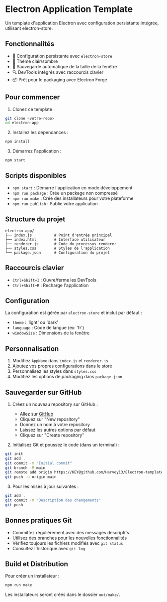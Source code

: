 # Electron Application Template

Un template d'application Electron avec configuration persistante intégrée, utilisant electron-store.

## Fonctionnalités

- 🔧 Configuration persistante avec `electron-store`
- 🎨 Thème clair/sombre
- 💾 Sauvegarde automatique de la taille de la fenêtre
- 🔍 DevTools intégrés avec raccourcis clavier
- 📦 Prêt pour le packaging avec Electron Forge

## Pour commencer

1. Clonez ce template :
```bash
git clone <votre-repo>
cd electron-app
```

2. Installez les dépendances :
```bash
npm install
```

3. Démarrez l'application :
```bash
npm start
```

## Scripts disponibles

- `npm start` : Démarre l'application en mode développement
- `npm run package` : Crée un package non compressé
- `npm run make` : Crée des installateurs pour votre plateforme
- `npm run publish` : Publie votre application

## Structure du projet

```
electron-app/
├── index.js          # Point d'entrée principal
├── index.html        # Interface utilisateur
├── renderer.js       # Code du processus renderer
├── styles.css        # Styles de l'application
└── package.json      # Configuration du projet
```

## Raccourcis clavier

- `Ctrl+Shift+I` : Ouvre/ferme les DevTools
- `Ctrl+Shift+R` : Recharge l'application

## Configuration

La configuration est gérée par `electron-store` et inclut par défaut :
- `theme` : 'light' ou 'dark'
- `language` : Code de langue (ex: 'fr')
- `windowSize` : Dimensions de la fenêtre

## Personnalisation

1. Modifiez `AppName` dans `index.js` et `renderer.js`
2. Ajoutez vos propres configurations dans le store
3. Personnalisez les styles dans `styles.css`
4. Modifiez les options de packaging dans `package.json`

## Sauvegarder sur GitHub

1. Créez un nouveau repository sur GitHub :
   - Allez sur [GitHub](https://github.com)
   - Cliquez sur "New repository"
   - Donnez un nom à votre repository
   - Laissez les autres options par défaut
   - Cliquez sur "Create repository"

2. Initialisez Git et poussez le code (dans un terminal) :
```bash
git init
git add .
git commit -m "Initial commit"
git branch -M main
git remote add origin https://KEY@github.com/Harvey13/Electron-template.git
git push -u origin main
```

3. Pour les mises à jour suivantes :
```bash
git add .
git commit -m "Description des changements"
git push
```

## Bonnes pratiques Git

- Committez régulièrement avec des messages descriptifs
- Utilisez des branches pour les nouvelles fonctionnalités
- Vérifiez toujours les fichiers modifiés avec `git status`
- Consultez l'historique avec `git log`

## Build et Distribution

Pour créer un installateur :
```bash
npm run make
```

Les installateurs seront créés dans le dossier `out/make/`.
